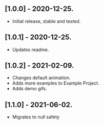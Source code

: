 ## [1.0.0] - 2020-12-25.

* Initial release, stable and tested.

## [1.0.1] - 2020-12-25.

* Updates readme.

## [1.0.2] - 2021-02-09.

* Changes default animation.
* Adds more examples to Example Project.
* Adds demo gifs.

## [1.1.0] - 2021-06-02.

* Migrates to null safety
